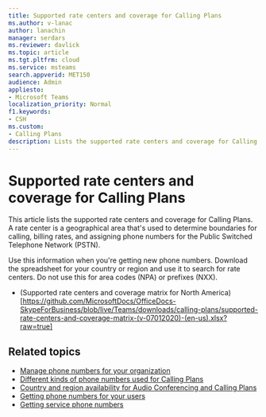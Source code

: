 ```yaml
---
title: Supported rate centers and coverage for Calling Plans
ms.author: v-lanac
author: lanachin
manager: serdars
ms.reviewer: davlick
ms.topic: article
ms.tgt.pltfrm: cloud
ms.service: msteams
search.appverid: MET150
audience: Admin
appliesto:
- Microsoft Teams
localization_priority: Normal
f1.keywords: 
- CSH
ms.custom:
- Calling Plans
description: Lists the supported rate centers and coverage for Calling Plans.
---
```


# Supported rate centers and coverage for Calling Plans

This article lists the supported rate centers and coverage for Calling Plans. A rate center is a geographical area that's used to determine boundaries for calling, billing rates, and assigning phone numbers for the Public Switched Telephone Network (PSTN).

Use this information when you're getting new phone numbers. Download the spreadsheet for your country or region and use it to search for rate centers. Do not use this for area codes (NPA) or prefixes (NXX).

- (Supported rate centers and coverage matrix for North America)[https://github.com/MicrosoftDocs/OfficeDocs-SkypeForBusiness/blob/live/Teams/downloads/calling-plans/supported-rate-centers-and-coverage-matrix-(v-07012020)-(en-us).xlsx?raw=true]


## Related topics

- [Manage phone numbers for your organization](../manage-phone-numbers-for-your-organization/manage-phone-numbers-for-your-organization.md)
- [Different kinds of phone numbers used for Calling Plans](../different-kinds-of-phone-numbers-used-for-calling-plans.md)
- [Country and region availability for Audio Conferencing and Calling Plans](../country-and-region-availability-for-audio-conferencing-and-calling-plans/country-and-region-availability-for-audio-conferencing-and-calling-plans.md)
- [Getting phone numbers for your users](../getting-phone-numbers-for-your-users.md)
- [Getting service phone numbers](../getting-service-phone-numbers.md)
